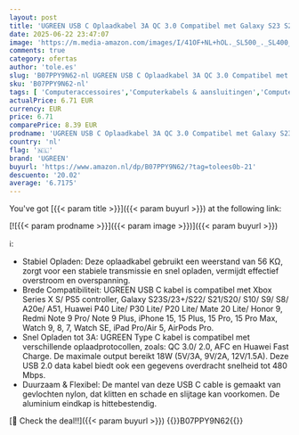 ```yaml
---
layout: post
title: 'UGREEN USB C Oplaadkabel 3A QC 3.0 Compatibel met Galaxy S23 S22 Huawei P30 Redmi Note 10 iPhone 15 15 Plus 15 Pro 15 Pro Max 0.5M '
date: 2025-06-22 23:47:07
image: 'https://m.media-amazon.com/images/I/41OF+NL+hOL._SL500_._SL400_.jpg'
comments: true
category: ofertas
author: 'tole.es'
slug: 'B07PPY9N62-nl UGREEN USB C Oplaadkabel 3A QC 3.0 Compatibel met Galaxy...'
sku: 'B07PPY9N62-nl'
tags: [ 'Computeraccessoires','Computerkabels & aansluitingen','Computers, onderdelen & accessoires','Elektronica','Kabels & accessoires','USB-kabels','ugreen','🇳🇱', ]
actualPrice: 6.71 EUR
currency: EUR
price: 6.71
comparePrice: 8.39 EUR
prodname: 'UGREEN USB C Oplaadkabel 3A QC 3.0 Compatibel met Galaxy S23 S22 Huawei P30 Redmi Note 10 iPhone 15 15 Plus 15 Pro 15 Pro Max 0.5M '
country: 'nl'
flag: '🇳🇱'
brand: 'UGREEN'
buyurl: 'https://www.amazon.nl/dp/B07PPY9N62/?tag=tolees0b-21'
descuento: '20.02'
average: '6.7175'
---
```


You've got [{{< param title >}}]({{< param buyurl >}}) at the following link:

[![{{< param prodname >}}]({{< param image >}})]({{< param buyurl >}})

ℹ️:

- Stabiel Opladen: Deze oplaadkabel gebruikt een weerstand van 56 KΩ, zorgt voor een stabiele transmissie en snel opladen, vermijdt effectief overstroom en overspanning.
- Brede Compatibiliteit: UGREEN USB C kabel is compatibel met Xbox Series X S/ PS5 controller, Galaxy S23S/23+/S22/ S21/S20/ S10/ S9/ S8/ A20e/ A51, Huawei P40 Lite/ P30 Lite/ P20 Lite/ Mate 20 Lite/ Honor 9, Redmi Note 9 Pro/ Note 9 Plus, iPhone 15, 15 Plus, 15 Pro, 15 Pro Max, Watch 9, 8, 7, Watch SE, iPad Pro/Air 5, AirPods Pro.
- Snel Opladen tot 3A: UGREEN Type C kabel is compatibel met verschillende oplaadprotocollen, zoals: QC 3.0/ 2.0, AFC en Huawei Fast Charge. De maximale output bereikt 18W (5V/3A, 9V/2A, 12V/1.5A). Deze USB 2.0 data kabel biedt ook een gegevens overdracht snelheid tot 480 Mbps.
- Duurzaam & Flexibel: De mantel van deze USB C cable is gemaakt van gevlochten nylon, dat klitten en schade en slijtage kan voorkomen. De aluminium eindkap is hittebestendig.

[🛒 Check the deal!!]({{< param buyurl >}})
{{<world>}}B07PPY9N62{{</world>}}
